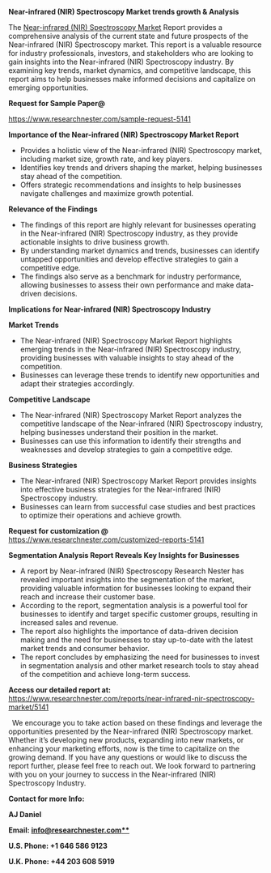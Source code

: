 ﻿<a name="_hlk169704084"></a><a name="_hlk168649135"></a><a name="_hlk167721000"></a>**Near-infrared (NIR) Spectroscopy Market trends growth & Analysis**

The [Near-infrared (NIR) Spectroscopy Market](https://www.researchnester.com/reports/near-infrared-nir-spectroscopy-market/5141) Report provides a comprehensive analysis of the current state and future prospects of the Near-infrared (NIR) Spectroscopy market. This report is a valuable resource for industry professionals, investors, and stakeholders who are looking to gain insights into the Near-infrared (NIR) Spectroscopy industry. By examining key trends, market dynamics, and competitive landscape, this report aims to help businesses make informed decisions and capitalize on emerging opportunities.

**Request for Sample Paper@**

<https://www.researchnester.com/sample-request-5141>

**Importance of the Near-infrared (NIR) Spectroscopy Market Report**

- Provides a holistic view of the Near-infrared (NIR) Spectroscopy market, including market size, growth rate, and key players.
- Identifies key trends and drivers shaping the market, helping businesses stay ahead of the competition.
- Offers strategic recommendations and insights to help businesses navigate challenges and maximize growth potential.

**Relevance of the Findings**	

- The findings of this report are highly relevant for businesses operating in the Near-infrared (NIR) Spectroscopy industry, as they provide actionable insights to drive business growth.
- By understanding market dynamics and trends, businesses can identify untapped opportunities and develop effective strategies to gain a competitive edge.
- The findings also serve as a benchmark for industry performance, allowing businesses to assess their own performance and make data-driven decisions.

**Implications for Near-infrared (NIR) Spectroscopy  Industry**

**Market Trends**

- The Near-infrared (NIR) Spectroscopy Market Report highlights emerging trends in the Near-infrared (NIR) Spectroscopy industry, providing businesses with valuable insights to stay ahead of the competition.
- Businesses can leverage these trends to identify new opportunities and adapt their strategies accordingly.

**Competitive Landscape**

- The Near-infrared (NIR) Spectroscopy Market Report analyzes the competitive landscape of the Near-infrared (NIR) Spectroscopy industry, helping businesses understand their position in the market.
- Businesses can use this information to identify their strengths and weaknesses and develop strategies to gain a competitive edge.

**Business Strategies**

- The Near-infrared (NIR) Spectroscopy Market Report provides insights into effective business strategies for the Near-infrared (NIR) Spectroscopy industry.
- Businesses can learn from successful case studies and best practices to optimize their operations and achieve growth.

**Request for customization @** <https://www.researchnester.com/customized-reports-5141>

**Segmentation Analysis Report Reveals Key Insights for Businesses**

- A report by Near-infrared (NIR) Spectroscopy Research Nester has revealed important insights into the segmentation of the market, providing valuable information for businesses looking to expand their reach and increase their customer base.
- According to the report, segmentation analysis is a powerful tool for businesses to identify and target specific customer groups, resulting in increased sales and revenue.
- The report also highlights the importance of data-driven decision making and the need for businesses to stay up-to-date with the latest market trends and consumer behavior.
- The report concludes by emphasizing the need for businesses to invest in segmentation analysis and other market research tools to stay ahead of the competition and achieve long-term success.

**Access our detailed report at:** <https://www.researchnester.com/reports/near-infrared-nir-spectroscopy-market/5141>

` `We encourage you to take action based on these findings and leverage the opportunities presented by the Near-infrared (NIR) Spectroscopy market. Whether it’s developing new products, expanding into new markets, or enhancing your marketing efforts, now is the time to capitalize on the growing demand. If you have any questions or would like to discuss the report further, please feel free to reach out. We look forward to partnering with you on your journey to success in the Near-infrared (NIR) Spectroscopy Industry.

**Contact for more Info:**

**AJ Daniel**

**Email: [info@researchnester.com**](mailto:info@researchnester.com)**

**U.S. Phone: +1 646 586 9123**

**U.K. Phone: +44 203 608 5919**



